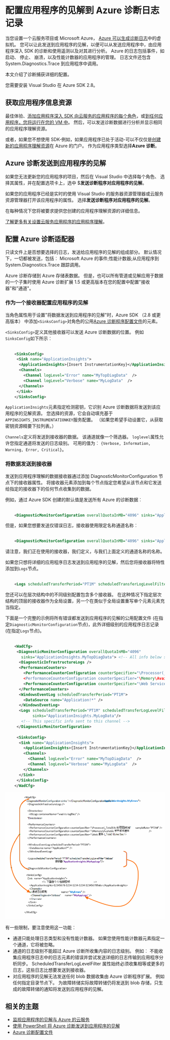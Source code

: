 <properties
    pageTitle="将 Azure 诊断日志发送到应用程序的见解"
    description="配置发送到应用程序的见解门户 Azure 云服务诊断日志的详细信息。"
    services="application-insights"
    documentationCenter=".net"
    authors="sbtron"
    manager="douge"/>

<tags
    ms.service="application-insights"
    ms.workload="tbd"
    ms.tgt_pltfrm="ibiza"
    ms.devlang="na"
    ms.topic="article"
    ms.date="11/17/2015"
    ms.author="awills"/>

# <a name="configure-azure-diagnostic-logging-to-application-insights"></a>配置应用程序的见解到 Azure 诊断日志记录

当您设置一个云服务项目或 Microsoft Azure， [Azure 可以生成诊断日志](../vs-azure-tools-diagnostics-for-cloud-services-and-virtual-machines.md)中的虚拟机。 您可以让此发送到应用程序的见解，以便可以从发送应用程序中，由应用程序深入 SDK 的诊断和使用遥测以及对其进行分析。 Azure 的日志包括事件，如启动、 停止、 崩溃，以及性能计数器的应用程序的管理。 日志文件还包含 System.Diagnostics.Trace 到应用程序中调用。

本文介绍了诊断捕获详细的配置。

您需要安装 Visual Studio 在 Azure SDK 2.8。

## <a name="get-an-application-insights-resource"></a>获取应用程序信息资源

最佳体验、[添加应用程序深入 SDK 向云服务的应用程序的每个角色](app-insights-cloudservices.md)，或[到任何应用程序，您将运行在您的 VM 中](app-insights-overview.md)。 然后，可以发送诊断数据进行分析并显示相同的应用程序理解资源。

或者，如果您不想使用 SDK-例如，如果应用程序已处于活动-可以不仅仅是[创建新的应用程序理解资源](app-insights-create-new-resource.md)在 Azure 的门户。 作为应用程序类型选择**Azure 诊断**。


## <a name="send-azure-diagnostics-to-application-insights"></a>Azure 诊断发送到应用程序的见解

如果您无法更新您的应用程序的项目，然后在 Visual Studio 中选择每个角色、 选择其属性，并在配置选项卡上，选中 $**发送诊断程序对应用程序的见解**。

如果您的应用程序已经是实时的使用 Visual Studio 的服务器资源管理器或云服务资源管理器打开该应用程序的属性。 选择**发送诊断程序对应用程序的见解**。

在每种情况下您将被要求提供您创建的应用程序理解资源的详细信息。

[了解更多有关设置云服务应用程序的应用程序理解](app-insights-cloudservices.md)。

## <a name="configuring-the-azure-diagnostics-adapter"></a>配置 Azure 诊断适配器

只读文件上是否想要选择的日志，发送给应用程序的见解的组成部分。 默认情况下，一切都被发送，包括︰ Microsoft Azure 的事件;性能计数器;从应用程序到 System.Diagnostics.Trace 跟踪调用。

Azure 诊断存储到 Azure 存储表数据。 但是，也可以所有管道或见解应用于数据的一个子集时使用 Azure 诊断扩展 1.5 或更高版本在您的配置中配置"接收器"和"通道"。

### <a name="configure-application-insights-as-a-sink"></a>作为一个接收器配置应用程序的见解

当角色属性用于设置"将数据发送到应用程序的见解"时，Azure SDK （2.8 或更高版本） 中添加`<SinksConfig>`对角色的公用[Azure 诊断程序配置文件](https://msdn.microsoft.com/library/azure/dn782207.aspx)的元素。

`<SinksConfig>`定义其他接收器可以发送 Azure 诊断数据的位置。  例如`SinksConfig`如下所示︰

```xml

    <SinksConfig>
     <Sink name="ApplicationInsights">
      <ApplicationInsights>{Insert InstrumentationKey}</ApplicationInsights>
      <Channels>
        <Channel logLevel="Error" name="MyTopDiagData"  />
        <Channel logLevel="Verbose" name="MyLogData"  />
      </Channels>
     </Sink>
    </SinksConfig>

```

`ApplicationInsights`元素指定检测密钥，它识别 Azure 诊断数据将发送到该应用程序的见解资源。 您选择的资源，它会自动填充基于`APPINSIGHTS_INSTRUMENTATIONKEY`服务配置。 （如果您希望手动设置它，从获取密钥资源精要下拉列表。）

`Channels`定义将发送到接收器的数据。 该通道就像一个筛选器。 `loglevel`属性允许您指定通道将发送的日志级别。 可用的值为︰ `{Verbose, Information, Warning, Error, Critical}`。

### <a name="send-data-to-the-sink"></a>将数据发送到接收器

发送到应用程序理解的数据接收器通过添加 DiagnosticMonitorConfiguration 节点下的接收器属性。 将接收器元素添加到每个节点指定您希望从该节点和它发送给指定的接收器下的任何节点收集到的数据。

例如，通过 Azure SDK 创建的默认值是发送所有 Azure 的诊断数据︰

```xml

    <DiagnosticMonitorConfiguration overallQuotaInMB="4096" sinks="ApplicationInsights">
```

但是，如果您想要发送仅错误日志，接收器使用限定名称通道名称︰

```xml

    <DiagnosticMonitorConfiguration overallQuotaInMB="4096" sinks="ApplicationInsights.MyTopDiagdata">
```

请注意，我们正在使用的接收器，我们定义，与我们上面定义的通道名称的名称。

如果您只想将详细的应用程序日志发送到应用程序的见解，然后您将接收器将特性添加到`Logs`节点。

```xml

    <Logs scheduledTransferPeriod="PT1M" scheduledTransferLogLevelFilter="Verbose" sinks="ApplicationInsights.MyLogData"/>
```

您还可以在层次结构中的不同级别配置包含多个接收器。 在这种情况下指定层次结构的顶层的接收器作为全局设置，另一个在类似于全局设置重写单个元素元素充当指定。

下面是一个完整的示例将所有错误都发送到应用程序的见解的公用配置文件 (在指定`DiagnosticMonitorConfiguration`节点)，此外详细级别的应用程序日志记录 (在指定`Logs`节点)。

```xml

    <WadCfg>
     <DiagnosticMonitorConfiguration overallQuotaInMB="4096"
       sinks="ApplicationInsights.MyTopDiagData"> <!-- All info below sent to this channel -->
      <DiagnosticInfrastructureLogs />
      <PerformanceCounters>
        <PerformanceCounterConfiguration counterSpecifier="\Processor(_Total)\% Processor Time" sampleRate="PT3M" sinks="ApplicationInsights.MyLogData/>
        <PerformanceCounterConfiguration counterSpecifier="\Memory\Available MBytes" sampleRate="PT3M" />
        <PerformanceCounterConfiguration counterSpecifier="\Web Service(_Total)\Bytes Total/Sec" sampleRate="PT3M" />
      </PerformanceCounters>
      <WindowsEventLog scheduledTransferPeriod="PT1M">
        <DataSource name="Application!*" />
      </WindowsEventLog>
      <Logs scheduledTransferPeriod="PT1M" scheduledTransferLogLevelFilter="Verbose"
            sinks="ApplicationInsights.MyLogData"/>
       <!-- This specific info sent to this channel -->
     </DiagnosticMonitorConfiguration>

     <SinksConfig>
      <Sink name="ApplicationInsights">
        <ApplicationInsights>{Insert InstrumentationKey}</ApplicationInsights>
        <Channels>
          <Channel logLevel="Error" name="MyTopDiagData"  />
          <Channel logLevel="Verbose" name="MyLogData"  />
        </Channels>
      </Sink>
     </SinksConfig>
    </WadCfg>
```

![](./media/app-insights-azure-diagnostics/diagnostics-publicconfig.png)

有一些限制，要注意使用这一功能︰

* 通道只能处理日志类型和没有性能计数器。 如果您使用性能计数器元素指定一个通道，它将被忽略。
* 通道的日志级别不能超过 Azure 诊断所收集内容的日志级别。 例如︰ 不能收集应用程序日志中的日志元素的错误并尝试发送详细的日志传输到应用程序分析同步。 ScheduledTransferLogLevelFilter 属性始终必须收集相等或更多的日志，这些日志比想要发送到接收器。
* 对应用程序的见解无法发送任何 blob 数据收集由 Azure 诊断程序扩展。 例如任何指定目录节点下。 为故障转储实际故障转储仍将发送到 blob 存储，只生成的故障转储的通知将发送到应用程序的见解。

## <a name="related-topics"></a>相关的主题

* [监视应用程序的见解与 Azure 的云服务](app-insights-cloudservices.md)
* [使用 PowerShell 将 Azure 诊断发送到应用程序的见解](app-insights-powershell-azure-diagnostics.md)
* [Azure 诊断配置文件](https://msdn.microsoft.com/library/azure/dn782207.aspx)
